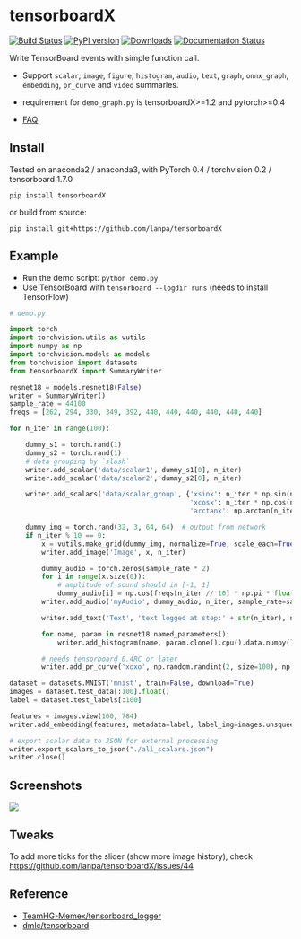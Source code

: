 # tensorboardX

[![Build Status](https://travis-ci.org/lanpa/tensorboardX.svg?branch=master)](https://travis-ci.org/lanpa/tensorboardX)
[![PyPI version](https://badge.fury.io/py/tensorboardX.svg)](https://badge.fury.io/py/tensorboardX)
[![Downloads](https://img.shields.io/badge/pip--downloads-5K+-brightgreen.svg)](https://bigquery.cloud.google.com/savedquery/966219917372:edb59a0d70c54eb687ab2a9417a778ee)
[![Documentation Status](https://readthedocs.org/projects/tensorboardx/badge/?version=latest)](https://tensorboardx.readthedocs.io/en/latest/?badge=latest)

Write TensorBoard events with simple function call.

* Support `scalar`, `image`, `figure`, `histogram`, `audio`, `text`, `graph`, `onnx_graph`, `embedding`, `pr_curve`
  and `video` summaries.

* requirement for `demo_graph.py` is tensorboardX>=1.2 and pytorch>=0.4

* [FAQ](https://github.com/lanpa/tensorboardX/wiki)

## Install

Tested on anaconda2 / anaconda3, with PyTorch 0.4 / torchvision 0.2 / tensorboard 1.7.0

`pip install tensorboardX`

or build from source:

`pip install git+https://github.com/lanpa/tensorboardX`


## Example

* Run the demo script: `python demo.py`
* Use TensorBoard with `tensorboard --logdir runs`  (needs to install TensorFlow)

```python
# demo.py

import torch
import torchvision.utils as vutils
import numpy as np
import torchvision.models as models
from torchvision import datasets
from tensorboardX import SummaryWriter

resnet18 = models.resnet18(False)
writer = SummaryWriter()
sample_rate = 44100
freqs = [262, 294, 330, 349, 392, 440, 440, 440, 440, 440, 440]

for n_iter in range(100):

    dummy_s1 = torch.rand(1)
    dummy_s2 = torch.rand(1)
    # data grouping by `slash`
    writer.add_scalar('data/scalar1', dummy_s1[0], n_iter)
    writer.add_scalar('data/scalar2', dummy_s2[0], n_iter)

    writer.add_scalars('data/scalar_group', {'xsinx': n_iter * np.sin(n_iter),
                                             'xcosx': n_iter * np.cos(n_iter),
                                             'arctanx': np.arctan(n_iter)}, n_iter)

    dummy_img = torch.rand(32, 3, 64, 64)  # output from network
    if n_iter % 10 == 0:
        x = vutils.make_grid(dummy_img, normalize=True, scale_each=True)
        writer.add_image('Image', x, n_iter)

        dummy_audio = torch.zeros(sample_rate * 2)
        for i in range(x.size(0)):
            # amplitude of sound should in [-1, 1]
            dummy_audio[i] = np.cos(freqs[n_iter // 10] * np.pi * float(i) / float(sample_rate))
        writer.add_audio('myAudio', dummy_audio, n_iter, sample_rate=sample_rate)

        writer.add_text('Text', 'text logged at step:' + str(n_iter), n_iter)

        for name, param in resnet18.named_parameters():
            writer.add_histogram(name, param.clone().cpu().data.numpy(), n_iter)

        # needs tensorboard 0.4RC or later
        writer.add_pr_curve('xoxo', np.random.randint(2, size=100), np.random.rand(100), n_iter)

dataset = datasets.MNIST('mnist', train=False, download=True)
images = dataset.test_data[:100].float()
label = dataset.test_labels[:100]

features = images.view(100, 784)
writer.add_embedding(features, metadata=label, label_img=images.unsqueeze(1))

# export scalar data to JSON for external processing
writer.export_scalars_to_json("./all_scalars.json")
writer.close()
```

## Screenshots

<img src="screenshots/Demo.gif">

## Tweaks

To add more ticks for the slider (show more image history), check https://github.com/lanpa/tensorboardX/issues/44

## Reference

* [TeamHG-Memex/tensorboard_logger](https://github.com/TeamHG-Memex/tensorboard_logger)
* [dmlc/tensorboard](https://github.com/dmlc/tensorboard)
